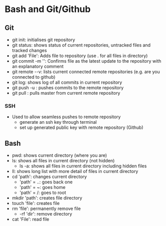 # Bash and Git/Github

## Git
- git init: initialises git repository
- git status: shows status of current repositories, untracked files and tracked changes
- git add 'File': Adds file to repository (use . for all files in directory)
- git commit -m '': Confirms file as the latest update to the repository with an explanatory comment
- git remote --v: lists current connected remote repositories (e.g. are you connected to github)
- git log: shows log of all commits in current repository
- git push -u <remote name> <branch name>: pushes commits to the remote repository
- git pull : pulls master from current remote repository

### SSH
- Used to allow seamless pushes to remote repository
  - generate an ssh key through terminal
  - set up generated public key with remote repository (Github)

## Bash
- pwd: shows current directory (where you are)
- ls: shows all files in current directory (not hidden)
  - ls -a: shows all files in current directory including hidden files
- ll: shows long list with more detail of files in current directory
- cd 'path': changes current directory
  - 'path' = ..: goes back one
  - 'path' = ~: goes home
  - 'path' = /: goes to root
- mkdir 'path': creates file directory
- touch 'file': creates file
- rm 'file': permanently remove file
  - -rf 'dir': remove directory
- cat 'File': read file
